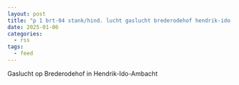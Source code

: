 ```yaml
---
layout: post
title: "p 1 brt-04 stank/hind. lucht gaslucht brederodehof hendrik-ido-ambacht 186431"
date: 2025-01-06
categories: 
  - rss
tags: 
  - feed
---
```


Gaslucht op Brederodehof in Hendrik-Ido-Ambacht
